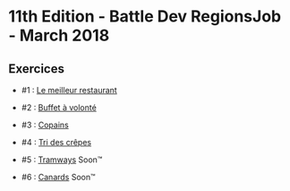 # 11th Edition - Battle Dev RegionsJob - March 2018

## Exercices

- #1 : [Le meilleur restaurant](exercice-1/index.js)

- #2 : [Buffet à volonté](exercice-2/index.js)

- #3 : [Copains](exercice-3/index.js)

- #4 : [Tri des crêpes](exercice-4/index.js)

- #5 : [Tramways](exercice-5/index.js) Soon™

- #6 : [Canards](exercice-6/index.js) Soon™